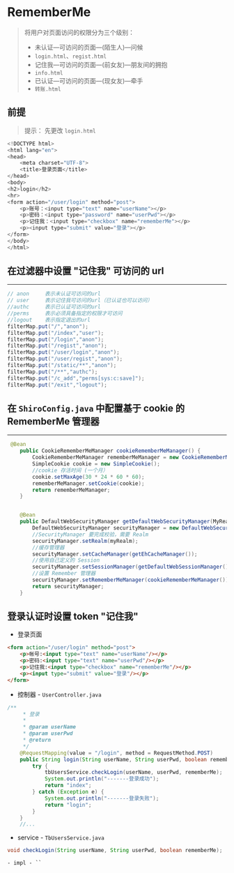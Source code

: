 # **RememberMe**

> 将用户对页面访问的权限分为三个级别：
> 
> - 未认证—可访问的页面—(陌生人)—问候
>  - `login.html`、`regist.html`
> - 记住我—可访问的页面—(前女友)—朋友间的拥抱
>  - `info.html`
> - 已认证—可访问的页面—(现女友)—牵手
>  - `转账.html`
## **前提**
> 提示：
> 先更改 `login.html`

```java
<!DOCTYPE html>
<html lang="en">
<head>
    <meta charset="UTF-8">
    <title>登录页面</title>
</head>
<body>
<h2>login</h2>
<hr>
<form action="/user/login" method="post">
    <p>账号：<input type="text" name="userName"></p>
    <p>密码：<input type="password" name="userPwd"></p>
    <p>记住我：<input type="checkbox" name="rememberMe"></p>
    <p><input type="submit" value="登录"></p>
</form>
</body>
</html>
```

## **在过滤器中设置 "记住我" 可访问的 url**
---

```java
// anon     表示未认证可访问的url
// user     表示记住我可访问的url（已认证也可以访问）
//authc     表示已认证可访问的url
//perms		表示必须具备指定的权限才可访问
//logout	表示指定退出的url
filterMap.put("/","anon");
filterMap.put("/index","user");
filterMap.put("/login","anon");
filterMap.put("/regist","anon");
filterMap.put("/user/login","anon");
filterMap.put("/user/regist","anon");
filterMap.put("/static/**","anon");
filterMap.put("/**","authc");
filterMap.put("/c_add","perms[sys:c:save]");
filterMap.put("/exit","logout");
```
## **在 `ShiroConfig.java` 中配置基于 cookie 的 RememberMe 管理器**
---

```java
 @Bean
    public CookieRememberMeManager cookieRememberMeManager() {
        CookieRememberMeManager rememberMeManager = new CookieRememberMeManager();
        SimpleCookie cookie = new SimpleCookie();
        //cookie 存活时间 (一个月）
        cookie.setMaxAge(30 * 24 * 60 * 60);
        rememberMeManager.setCookie(cookie);
        return rememberMeManager;
    }


    @Bean
    public DefaultWebSecurityManager getDefaultWebSecurityManager(MyRealm myRealm) {
        DefaultWebSecurityManager securityManager = new DefaultWebSecurityManager();
        //SecurityManager 要完成校验，需要 Realm
        securityManager.setRealm(myRealm);
        //缓存管理器
        securityManager.setCacheManager(getEhCacheManager());
        //使用自己定义的 Session
        securityManager.setSessionManager(getDefaultWebSessionManager());
        //设置 Remember 管理器
        securityManager.setRememberMeManager(cookieRememberMeManager());
        return securityManager;
    }
```
## **登录认证时设置 token "记住我"**

- 登录页面

```html
<form action="/user/login" method="post">
    <p>帐号:<input type="text" name="userName"/></p>
    <p>密码:<input type="text" name="userPwd"/></p>
    <p>记住我:<input type="checkbox" name="rememberMe"/></p>
    <p><input type="submit" value="登录"/></p>
</form>
```
- 控制器 - `UserController.java`

```java
/**
     * 登录
     *
     * @param userName
     * @param userPwd
     * @return
     */
    @RequestMapping(value = "/login", method = RequestMethod.POST)
    public String login(String userName, String userPwd, boolean rememberMe) {
        try {
            tbUsersService.checkLogin(userName, userPwd, rememberMe);
            System.out.println("-------登录成功");
            return "index";
        } catch (Exception e) {
            System.out.println("-------登录失败");
            return "login";
        }
    }
    //...
```
- service - `TbUsersService.java`
    
```java
void checkLogin(String userName, String userPwd, boolean rememberMe);
```

    - impl - ``
